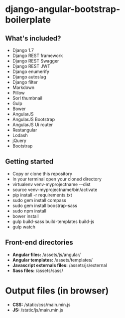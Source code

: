 django-angular-bootstrap-boilerplate
====================================

What's included?
-
* Django 1.7
* Django REST framework
* Django REST Swagger
* Django REST JWT
* Django enumerify
* Django autoslug
* Django filter
* Markdown
* Pillow
* Sorl thumbnail
* Gulp
* Bower
* AngularJS
* AngularJS Bootstrap
* AngularJS Ui router
* Restangular
* Lodash
* jQuery
* Bootstrap

Getting started
-
* Copy or clone this repository
* In your terminal open your cloned directory
* virtualenv venv-myprojectname --dist
* source venv-myprojectname/bin/activate
* pip install -r requirements.txt
* sudo gem install compass
* sudo gem install boostrap-sass
* sudo npm install
* bower install
* gulp build-sass build-templates build-js
* gulp watch

Front-end directories
-
* **Angular files:** /assets/js/angular/
* **Angular templates:** /assets/templates/
* **Javascript externals files:** /assets/js/external
* **Sass files:** /assets/sass/

Output files (in browser)
====================================
* **CSS:** /static/css/main.min.js
* **JS:** /static/js/main.min.js

